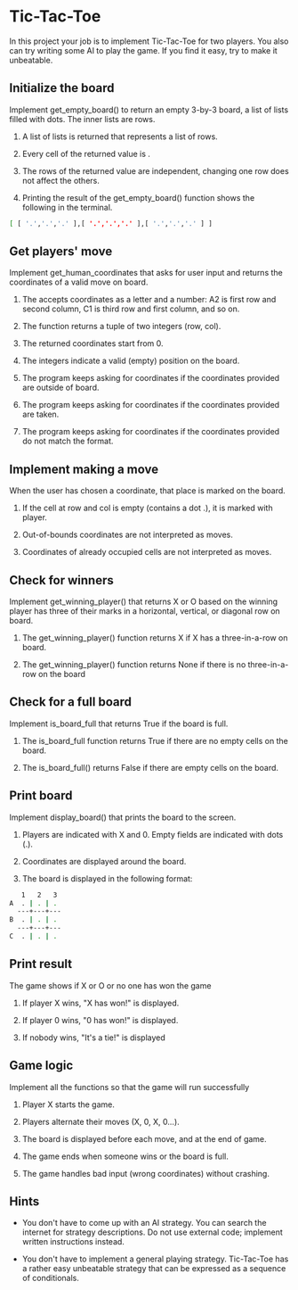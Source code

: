 # Tic-Tac-Toe

In this project your job is to implement Tic-Tac-Toe for two players. You also can try writing some AI to play the game. If you find it easy, try to make it unbeatable.


## Initialize the board
Implement get_empty_board() to return an empty 3-by-3 board, a list of lists filled with dots. The inner lists are rows.

1. A list of lists is returned that represents a list of rows.

2. Every cell of the returned value is .

3. The rows of the returned value are independent, changing one row does not affect the others.

4. Printing the result of the get_empty_board() function shows the following in the terminal.

```bash
[ [ '.','.','.' ],[ '.','.','.' ],[ '.','.','.' ] ]
```

## Get players' move
Implement get_human_coordinates that asks for user input and returns the coordinates of a valid move on board.

1. The accepts coordinates as a letter and a number: A2 is first row and second column, C1 is third row and first column, and so on.

2. The function returns a tuple of two integers (row, col).

3. The returned coordinates start from 0.

4. The integers indicate a valid (empty) position on the board.

5. The program keeps asking for coordinates if the coordinates provided are outside of board.

6. The program keeps asking for coordinates if the coordinates provided are taken.

7. The program keeps asking for coordinates if the coordinates provided do not match the format.


## Implement making a move

When the user has chosen a coordinate, that place is marked on the board.

1. If the cell at row and col is empty (contains a dot .), it is marked with player.

2. Out-of-bounds coordinates are not interpreted as moves.

3. Coordinates of already occupied cells are not interpreted as moves.



## Check for winners

Implement get_winning_player() that returns X or O based on the winning player has three of their marks in a horizontal, vertical, or diagonal row on board.

1. The get_winning_player() function returns X if X has a three-in-a-row on board.

2. The get_winning_player() function returns None if there is no three-in-a-row on the board


## Check for a full board
Implement is_board_full that returns True if the board is full.

1. The is_board_full function returns True if there are no empty cells on the board.

2. The is_board_full() returns False if there are empty cells on the board.

## Print board
Implement display_board() that prints the board to the screen.

1. Players are indicated with X and 0. Empty fields are indicated with dots (.).

2. Coordinates are displayed around the board.

3. The board is displayed in the following format:

```bash
   1   2   3
A  . | . | .
  ---+---+---
B  . | . | .
  ---+---+---
C  . | . | .
```


## Print result
The game shows if X or O or no one has won the game

1. If player X wins, "X has won!" is displayed.

2. If player 0 wins, "0 has won!" is displayed.

3. If nobody wins, "It's a tie!" is displayed


## Game logic
Implement all the functions so that the game will run successfully

1. Player X starts the game.

2. Players alternate their moves (X, 0, X, 0...).

3. The board is displayed before each move, and at the end of game.

4. The game ends when someone wins or the board is full.

5. The game handles bad input (wrong coordinates) without crashing.



## Hints
- You don't have to come up with an AI strategy. You can search the internet for strategy descriptions. Do not use external code; implement written instructions instead.

- You don't have to implement a general playing strategy. Tic-Tac-Toe has a rather easy unbeatable strategy that can be expressed as a sequence of conditionals.